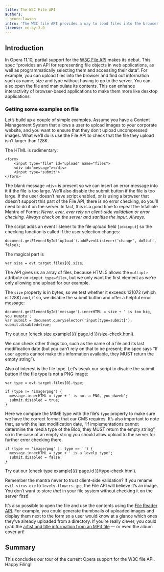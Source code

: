 ```yaml
---
title: The W3C File API
authors:
- bruce-lawson
intro: 'The W3C file API provides a way to load files into the browser and find out information about them, such as size, type, etc., as well as manipulating their contents. In this article Bruce Lawson takes you through the current partial implementation of the File API available in Opera 11.10 final.'
license: cc-by-3.0
---
```


## Introduction

In Opera 11.10, partial support for the [W3C File API](http://www.w3.org/TR/file-upload/) makes its debut. This spec “provides an API for representing file objects in web applications, as well as programmatically selecting them and accessing their data”. For example, you can upload files into the browser and find out information such as name, size and type without having to go to the server. You can also open the file and manipulate its contents. This can enhance interactivity of browser-based applications to make them more like desktop applications.

### Getting some examples on file

Let’s build up a couple of simple examples. Assume you have a Content Management System that allows a user to upload images to your corporate website, and you want to ensure that they don’t upload uncompressed images. What we’ll do is use the File API to check that the file they upload isn’t larger than 128K.

The HTML is rudimentary:

    <form>
        <input type="file" id="upload" name="files">
        <div id="message"></div>
        <input type="submit">
    </form>

The blank message `<div>` is present so we can insert an error message into it if the file is too large. We’ll also disable the submit button if the file is too large. If the user doesn’t have script enabled, or is using a browser that doesn’t support this part of the File API, there is no error checking, so you’ll need to do it on the server. In fact, this is a good time to repeat the Infallible Mantra of Forms: _Never, ever, ever rely on client-side validation or error checking. Always check on the server and sanitise the input. Always._

The script adds an event listener to the file upload field (`id=input`) so the checking function is called if the user selection changes:

    document.getElementById('upload').addEventListener('change', doStuff, false);

The magical part is

    var size = evt.target.files[0].size;

The API gives us an array of files, because HTML5 allows the `multiple` attribute on `<input type=file>`, but we only want the first element as we’re only allowing one upload for our example.

The `size` property is in bytes, so we test whether it exceeds 131072 (which is 128K) and, if so, we disable the submit button and offer a helpful error message:

    document.getElementById('message').innerHTML = size + ' is too big, you numpty';
    var submit = document.querySelector('input[type=submit]');
    submit.disabled=true;

Try out our [check size example]({{ page.id }}/size-check.html).

We can check other things too, such as the name of a file and its last modification date (but you can’t rely on that to be present; the spec says “If user agents cannot make this information available, they MUST return the empty string”).

Also of interest is the file type. Let’s tweak our script to disable the submit button if the file type is not a PNG image:

    var type = evt.target.files[0].type;

    if (type != 'image/png') {
      message.innerHTML = type + ' is not a PNG, you dweeb';
      submit.disabled = true;
    }

Here we compare the MIME type with the file’s `type` property to make sure we have the correct format that our CMS requires. It’s also important to note that, as with the last modification date, “If implementations cannot determine the media type of the Blob, they MUST return the empty string”, so in the case of an empty string you should allow upload to the server for further error checking there.

    if (type == 'image/png' || type == '') {
      message.innerHTML = type + ' is a lovely type';
      submit.disabled = false;
    }

Try out our [check type example]({{ page.id }}/type-check.html).

Remember the mantra never to trust client-side validation? If you rename `evil-virus.exe` to `lovely-flowers.jpg`, the File API will believe it’s an image. You don’t want to store _that_ in your file system without checking it on the server first!

It’s also possible to open the file and use the contents using the [File Reader API](http://www.w3.org/TR/file-upload/#dfn-filereader). For example, you could generate thumbnails of uploaded images and display them next to the form so a user would know at a glance which ones they’ve already uploaded from a directory. If you’re really clever, you could grab the [artist and title information from an MP3 file](http://www.id3.org/id3v2.3.0) — or even the album cover art!

## Summary

This concludes our tour of the current Opera support for the W3C file API. Happy Filing!
